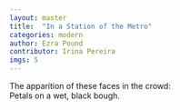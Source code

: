 ```yaml
---
layout: master
title:  "In a Station of the Metro"
categories: modern
author: Ezra Pound
contributor: Irina Pereira
imgs: 5
---
```


The apparition of these faces in the crowd:    
Petals on a wet, black bough.
